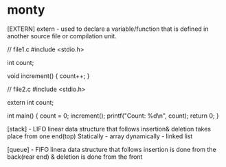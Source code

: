 # monty


[EXTERN] 
extern - used to declare a variable/function that is defined in another source file or compilation unit.

// file1.c
#include <stdio.h>

int count;

void increment() {
    count++;
}

// file2.c
#include <stdio.h>

extern int count;

int main() {
    count = 0;
    increment();
    printf("Count: %d\n", count);
    return 0;
}

[stack] - LIFO
linear data structure that follows <Last In First Out>
insertion& deletion takes place from one end(top)
Statically - array
dynamically - linked list



[queue] - FIFO
linera data structure that follows <First In First Out>
insertion is done from the back(rear end) & deletion is done from the front